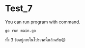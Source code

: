 # Test_7

You can run program with command.

```
go run main.go

```

ทั้ง 3 ข้ออยู่ภายในโปรเจคนี้เเล้วครับ😊